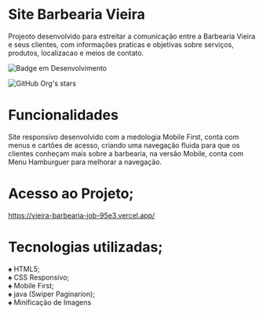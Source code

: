 # Site Barbearia Vieira

Projeoto desenvolvido para estreitar a comunicação entre a Barbearia Vieira e seus clientes, 
com informações praticas e objetivas sobre serviços, produtos, localizacao  e meios de contato.

![Badge em Desenvolvimento](http://img.shields.io/static/v1?label=STATUS&message=EM%20DESENVOLVIMENTO&color=GREEN&style=for-the-badge)

![GitHub Org's stars](https://img.shields.io/github/stars/camilafernanda?style=social)

# Funcionalidades
Site responsivo desenvolvido com a medologia Mobile First, conta com menus e cartões de acesso, criando uma navegação fluida para que os
clientes conheçam mais sobre a barbearia, na versão Mobile, conta com Menu Hamburguer para melhorar a navegação. 

# Acesso ao Projeto;
https://vieira-barbearia-job-95e3.vercel.app/

# Tecnologias utilizadas;
:spades: HTML5;<br>
:spades: CSS Responsivo;<br>
:spades: Mobile First;<br>
:spades: java (Swiper Paginarion);<br>
:spades: Minificação de Imagens<br>

